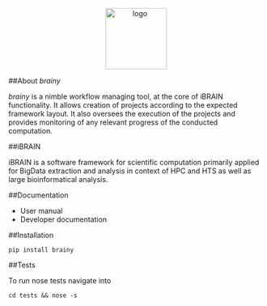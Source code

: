 <p align="center"><img src="https://raw.githubusercontent.com/pelkmanslab/brainy/master/ui/web/assets/images/brainy_logo.png?token=AAYG9r6YOighwycsd6Almw_cRhM2zeugks5U8HTowA%3D%3D" alt="logo" height="121" width="121"></p>

##About *brainy*

*brainy* is a nimble workflow managing tool, at the core of iBRAIN functionality. It allows creation of projects according to the expected framework layout. It also oversees the execution of the projects and provides monitoring of any relevant progress of the conducted computation.

##iBRAIN

iBRAIN is a software framework for scientific computation primarily applied for BigData extraction and analysis in context of HPC and HTS as well as large bioinformatical analysis.

##Documentation
  * User manual
  * Developer documentation

##Installation

```
pip install brainy

```

##Tests

To run nose tests navigate into

```
cd tests && nose -s
```
